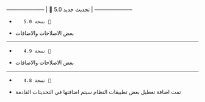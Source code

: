   ────────── | 🔔 تحديث جديد 5.0 |  ──────────
  -        نسخة 5.0 📢
- بعض الاصلاحات والاضافات
-     --------------
 
-        نسخة 4.9 📢
- بعض الاصلاحات والاضافات
-     --------------
-        نسخة 4.8 📢
- تمت اضافة تعطيل بعض تطبيقات النظام سيتم اضافتها في التحديثات القادمة
